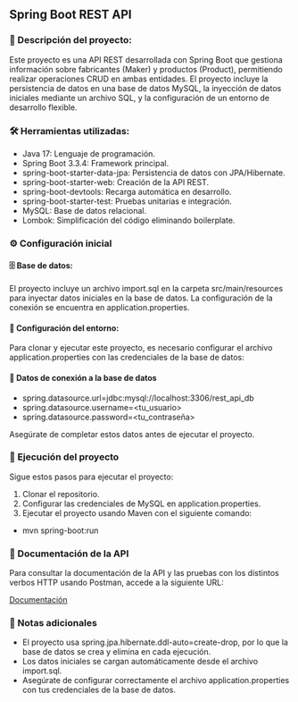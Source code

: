 
## Spring Boot REST API

### 📄 Descripción del proyecto:

Este proyecto es una API REST desarrollada con Spring Boot que gestiona información sobre fabricantes (Maker) y productos (Product), permitiendo realizar operaciones CRUD en ambas entidades. El proyecto incluye la persistencia de datos en una base de datos MySQL, la inyección de datos iniciales mediante un archivo SQL, y la configuración de un entorno de desarrollo flexible.

### 🛠️ Herramientas utilizadas:

- Java 17: Lenguaje de programación.
- Spring Boot 3.3.4: Framework principal.
- spring-boot-starter-data-jpa: Persistencia de datos con JPA/Hibernate.
- spring-boot-starter-web: Creación de la API REST.
- spring-boot-devtools: Recarga automática en desarrollo.
- spring-boot-starter-test: Pruebas unitarias e integración.
- MySQL: Base de datos relacional.
- Lombok: Simplificación del código eliminando boilerplate.

### ⚙️ Configuración inicial

#### 🗄️ Base de datos:

El proyecto incluye un archivo import.sql en la carpeta src/main/resources para inyectar datos iniciales en la base de datos. La configuración de la conexión se encuentra en application.properties.

#### 🔧 Configuración del entorno:

Para clonar y ejecutar este proyecto, es necesario configurar el archivo application.properties con las credenciales de la base de datos:

#### 💾 Datos de conexión a la base de datos
- spring.datasource.url=jdbc:mysql://localhost:3306/rest_api_db
- spring.datasource.username=<tu_usuario>
- spring.datasource.password=<tu_contraseña>

Asegúrate de completar estos datos antes de ejecutar el proyecto.

### 🚀 Ejecución del proyecto

Sigue estos pasos para ejecutar el proyecto:

1. Clonar el repositorio.
2. Configurar las credenciales de MySQL en application.properties.
3. Ejecutar el proyecto usando Maven con el siguiente comando:

- mvn spring-boot:run

### 📝 Documentación de la API

Para consultar la documentación de la API y las pruebas con los distintos verbos HTTP usando Postman, accede a la siguiente URL:

[Documentación](https://documenter.getpostman.com/view/18266506/2sAXxLCa2K)

### 📌 Notas adicionales

- El proyecto usa spring.jpa.hibernate.ddl-auto=create-drop, por lo que la base de datos se crea y elimina en cada ejecución.
- Los datos iniciales se cargan automáticamente desde el archivo import.sql.
- Asegúrate de configurar correctamente el archivo application.properties con tus credenciales de la base de datos.